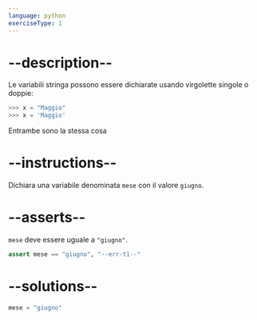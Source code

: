 ```yaml
---
language: python
exerciseType: 1
---
```


# --description--

Le variabili stringa possono essere dichiarate usando virgolette singole o doppie:
```python
>>> x = "Maggio"
>>> x = 'Maggio'
```
Entrambe sono la stessa cosa

# --instructions--

Dichiara una variabile denominata `mese` con il valore `giugno`.

# --asserts--

`mese` deve essere uguale a `"giugno"`.

```python
assert mese == "giugno", "--err-t1--"
```

# --solutions--

```python
mese = "giugno"
```
